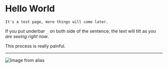 
<!-- sidebar: false
navbar: false
editLink: false -->
<!-- layout: HomePage -->

# Hello World

``
It's a test page, more things will come later.
``


If you put underbar `_` on both side of the sentence, the text will tilt as _you are seeing right now_.



This process is really painful.


---
![Image from alias](Logo.svg)
